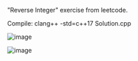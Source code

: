 "Reverse Integer" exercise from leetcode.

Compile: clang++ -std=c++17 Solution.cpp

![image](https://user-images.githubusercontent.com/80957111/200153232-5486a9a4-8004-4017-9337-cd474a727be9.png)

![image](https://user-images.githubusercontent.com/80957111/200153241-94930fad-f710-4d3e-8d54-7ce21998bb11.png)
